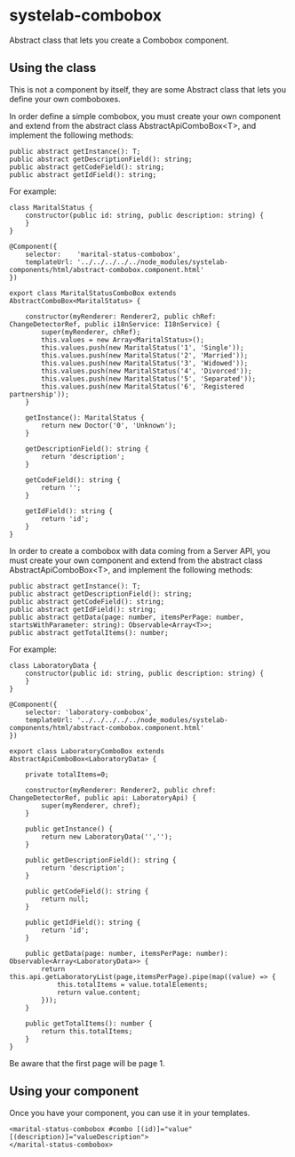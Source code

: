 # systelab-combobox

Abstract class that lets you create a Combobox component.

## Using the class

This is not a component by itself, they are some Abstract class that lets you define your own comboboxes.

In order define a simple combobox, you must create your own component and extend from the abstract class AbstractApiComboBox&lt;T&gt;, and implement the following methods:

```
public abstract getInstance(): T;
public abstract getDescriptionField(): string;
public abstract getCodeField(): string;
public abstract getIdField(): string;
```


For example:

```
class MaritalStatus {
    constructor(public id: string, public description: string) {
    }
}

@Component({
    selector:    'marital-status-combobox',
    templateUrl: '../../../../../node_modules/systelab-components/html/abstract-combobox.component.html'
})

export class MaritalStatusComboBox extends AbstractComboBox<MaritalStatus> {

    constructor(myRenderer: Renderer2, public chRef: ChangeDetectorRef, public i18nService: I18nService) {
        super(myRenderer, chRef);
        this.values = new Array<MaritalStatus>();
        this.values.push(new MaritalStatus('1', 'Single'));
        this.values.push(new MaritalStatus('2', 'Married'));
        this.values.push(new MaritalStatus('3', 'Widowed'));
        this.values.push(new MaritalStatus('4', 'Divorced'));
        this.values.push(new MaritalStatus('5', 'Separated'));
        this.values.push(new MaritalStatus('6', 'Registered partnership'));
    }

    getInstance(): MaritalStatus {
        return new Doctor('0', 'Unknown');
    }

    getDescriptionField(): string {
        return 'description';
    }

    getCodeField(): string {
        return '';
    }

    getIdField(): string {
        return 'id';
    }
}

```

In order to create a combobox with data coming from a Server API, you must create your own component and extend from the abstract class AbstractApiComboBox&lt;T&gt;, and implement the following methods:

```
public abstract getInstance(): T;
public abstract getDescriptionField(): string;
public abstract getCodeField(): string;
public abstract getIdField(): string;
public abstract getData(page: number, itemsPerPage: number, startsWithParameter: string): Observable<Array<T>>;
public abstract getTotalItems(): number;
```

For example:

```
class LaboratoryData {
    constructor(public id: string, public description: string) {
    }
}

@Component({
    selector: 'laboratory-combobox',
    templateUrl: '../../../../../node_modules/systelab-components/html/abstract-combobox.component.html'
})

export class LaboratoryComboBox extends AbstractApiComboBox<LaboratoryData> {

    private totalItems=0;

    constructor(myRenderer: Renderer2, public chref: ChangeDetectorRef, public api: LaboratoryApi) {
        super(myRenderer, chref);
    }

    public getInstance() {
        return new LaboratoryData('','');
    }

    public getDescriptionField(): string {
        return 'description';
    }

    public getCodeField(): string {
        return null;
    }

    public getIdField(): string {
        return 'id';
    }

    public getData(page: number, itemsPerPage: number): Observable<Array<LaboratoryData>> {
        return this.api.getLaboratoryList(page,itemsPerPage).pipe(map((value) => {
            this.totalItems = value.totalElements;
            return value.content;
        }));
    }

    public getTotalItems(): number {
        return this.totalItems;
    }
}
```

Be aware that the first page will be page 1.

## Using your component
Once you have your component, you can use it in your templates.

```
<marital-status-combobox #combo [(id)]="value" [(description)]="valueDescription">
</marital-status-combobox>
```